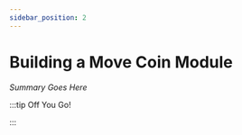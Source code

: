 ```yaml
---
sidebar_position: 2
---
```


# Building a Move Coin Module

_Summary Goes Here_

:::tip Off You Go!

<QuestButton text="Happy Questing" link='' />

:::

